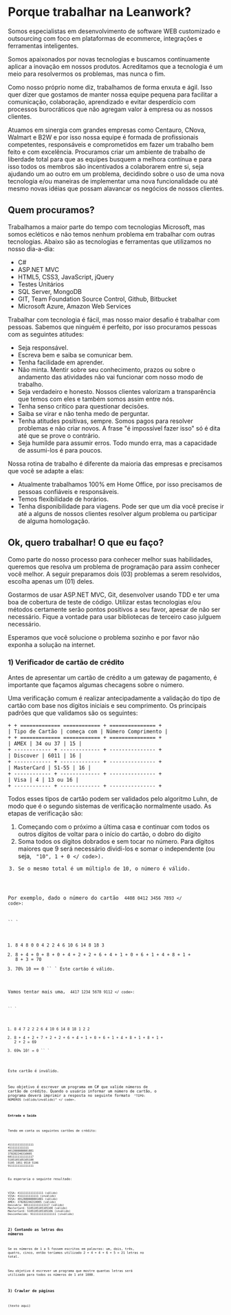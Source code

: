 # Porque trabalhar na Leanwork?

Somos especialistas em desenvolvimento de software WEB customizado e outsourcing com foco em plataformas de ecommerce, integrações e ferramentas inteligentes. 

Somos apaixonados por novas tecnologias e buscamos continuamente aplicar a inovação em nossos produtos. Acreditamos que a tecnologia é um meio para resolvermos os problemas, mas nunca o fim.

Como nosso próprio nome diz, trabalhamos de forma enxuta e ágil. Isso quer dizer que gostamos de manter nossa equipe pequena para facilitar a comunicação, colaboração, aprendizado e evitar desperdício com processos burocráticos que não agregam valor à empresa ou as nossos clientes.

Atuamos em sinergia com grandes empresas como Centauro, CNova, Walmart e B2W e por isso nossa equipe é formada de profissionais competentes, responsáveis e comprometidos em fazer um trabalho bem feito e com excelência.
Procuramos criar um ambiente de trabalho de liberdade total para que as equipes busquem a melhora contínua e para isso todos os membros são incentivados a colaborarem entre si, seja ajudando um ao outro em um problema, decidindo sobre o uso de uma nova tecnologia e/ou maneiras de implementar uma nova funcionalidade ou até mesmo novas idéias que possam alavancar os negócios de nossos clientes.

## Quem procuramos?

Trabalhamos a maior parte do tempo com tecnologias Microsoft, mas somos ecléticos e não temos nenhum problema em trabalhar com outras tecnologias. Abaixo são as tecnologias e ferramentas que utilizamos no nosso dia-a-dia:
* C#
* ASP.NET MVC
* HTML5, CSS3, JavaScript, jQuery
* Testes Unitários
* SQL Server, MongoDB
* GIT, Team Foundation Source Control, Github, Bitbucket
* Microsoft Azure, Amazon Web Services

Trabalhar com tecnologia é fácil, mas nosso maior desafio é trabalhar com pessoas. Sabemos que ninguém é perfeito, por isso procuramos pessoas com as seguintes atitudes:
* Seja responsável.
* Escreva bem e saiba se comunicar bem.
* Tenha facilidade em aprender.
* Não minta. Mentir sobre seu conhecimento, prazos ou sobre o andamento das atividades não vai funcionar com nosso modo de trabalho.
* Seja verdadeiro e honesto. Nossos clientes valorizam a transparência que temos com eles e também somos assim entre nós.
* Tenha senso crítico para questionar decisões.
* Saiba se virar e não tenha medo de perguntar.
* Tenha atitudes positivas, sempre. Somos pagos para resolver problemas e não criar novos. A frase "é impossível fazer isso" só é dita até que se prove o contrário.
* Seja humilde para assumir erros. Todo mundo erra, mas a capacidade de assumi-los é para poucos.

Nossa rotina de trabalho é diferente da maioria das empresas e precisamos que você se adapte a elas:
* Atualmente trabalhamos 100% em Home Office, por isso precisamos de pessoas confiáveis e responsáveis.
* Temos flexibilidade de horários.
* Tenha disponibilidade para viagens. Pode ser que um dia você precise ir até a alguns de nossos clientes resolver algum problema ou participar de alguma homologação.

## Ok, quero trabalhar! O que eu faço?

Como parte do nosso processo para conhecer melhor suas habilidades, queremos que resolva um problema de programação para assim conhecer você melhor. A seguir preparamos dois (03) problemas a serem resolvidos, escolha apenas um (01) deles.

Gostarmos de usar ASP.NET MVC, Git, desenvolver usando TDD e ter uma boa de cobertura de teste de código. Utilizar estas tecnologias e/ou métodos certamente serão pontos positivos a seu favor, apesar de não ser necessário. Fique a vontade para usar bibliotecas de terceiro caso julguem necessário.

Esperamos que você solucione o problema sozinho e por favor não exponha a solução na internet.

### 1) Verificador de cartão de crédito

Antes de apresentar um cartão de crédito a um gateway de pagamento, é importante que façamos algumas checagens sobre o número.

Uma verificação comum é realizar antecipadamente a validação do tipo de cartão com base nos dígitos iniciais e seu comprimento. Os principais padrões que que validamos são os seguintes:

    + + ============= ============ + =============== +
    | Tipo de Cartão | começa com | Número Comprimento |
    + + ============= ============ + =============== +
    | AMEX | 34 ou 37 | 15 |
    + ------------ + ------------- + --------------- +
    | Discover | 6011 | 16 |
    + ------------ + ------------- + --------------- +
    | MasterCard | 51-55 | 16 |
    + ------------ + ------------- + --------------- +
    | Visa | 4 | 13 ou 16 |
    + ------------ + ------------- + --------------- +

Todos esses tipos de cartão podem ser validados pelo algoritmo Luhn, de modo que é o segundo sistemas de verificação normalmente usado. As etapas de verificação são:

1. Começando com o próximo a última casa e continuar com todos os outros dígitos de voltar para o início do cartão, o dobro do dígito
2. Soma todos os dígitos dobrados e sem tocar no número. Para dígitos maiores que 9 será necessário dividi-los e somar o independente (ou seja, <code> "10", 1 + 0 </ code>).
3. Se o mesmo total é um múltiplo de 10, o número é válido.

Por exemplo, dado o número do cartão <code> 4408 0412 3456 7893 </ code>:

`` `
1. 8 4 8 0 0 4 2 2 4 6 10 6 14 8 18 3
2. 8 + 4 + 0 + 8 + 0 + 4 + 2 + 2 + 6 + 4 + 1 + 0 + 6 + 1 + 4 + 8 + 1 + 8 + 3 = 70
3. 70% 10 == 0
`` `
Este cartão é válido.

Vamos tentar mais uma, <code> 4417 1234 5678 9112 </ code>:

`` `
1. 8 4 7 2 2 2 6 4 10 6 14 8 18 1 2 2
2. 8 + 4 + 2 + 7 + 2 + 2 + 6 + 4 + 1 + 0 + 6 + 1 + 4 + 8 + 1 + 8 + 1 + 2 + 2 = 69
3. 69% 10! = 0
`` `

Este cartão é inválido.

Seu objetivo é escrever um programa em C# que valide números de cartão de crédito. Quando o usuário informar um número de cartão, o programa deverá imprimir a resposta no seguinte formato <code> "TIPO: NÚMEROS (válido/inválido)" </ code>.

#### Entrada e Saída

Tendo em conta os seguintes cartões de crédito:

    4111111111111111
    4111111111111
    4012888888881881
    378282246310005
    6011111111111117
    5105105105105100
    5105 1051 0510 5106
    9111111111111111

Eu esperaria o seguinte resultado:

    VISA: 4111111111111111 (válido)
    VISA: 4111111111111 (inválido)
    VISA: 4012888888881881 (válido)
    AMEX: 378282246310005 (válido)
    Descubra: 6011111111111117 (válido)
    MasterCard: 5105105105105100 (válido)
    MasterCard: 5105105105105106 (inválido)
    Desconhecido: 9111111111111111 (inválido)

### 2) Contando as letras dos números

Se os números de 1 a 5 fossem escritos em palavras: um, dois, três, quatro, cinco, então teríamos utilizado 2 + 4 + 4 + 6 + 5 = 21 letras no total.

Seu objetivo é escrever um programa que mostre quantas letras será utilizado para todos os números de 1 até 1000.

### 3) Crawler de páginas

(texto aqui)
